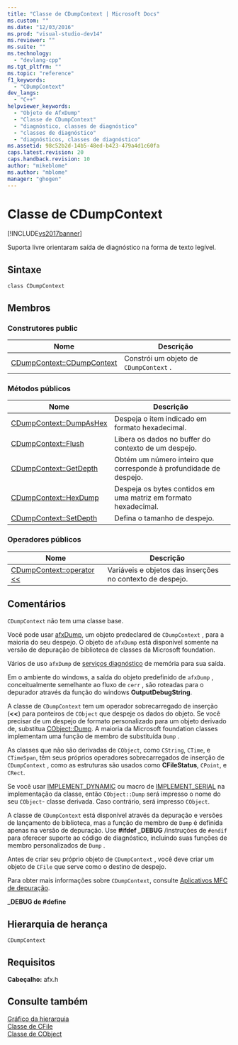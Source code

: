 ```yaml
---
title: "Classe de CDumpContext | Microsoft Docs"
ms.custom: ""
ms.date: "12/03/2016"
ms.prod: "visual-studio-dev14"
ms.reviewer: ""
ms.suite: ""
ms.technology: 
  - "devlang-cpp"
ms.tgt_pltfrm: ""
ms.topic: "reference"
f1_keywords: 
  - "CDumpContext"
dev_langs: 
  - "C++"
helpviewer_keywords: 
  - "Objeto de AfxDump"
  - "Classe de CDumpContext"
  - "diagnóstico, classes de diagnóstico"
  - "classes de diagnóstico"
  - "diagnósticos, classes de diagnóstico"
ms.assetid: 98c52b2d-14b5-48ed-b423-479a4d1c60fa
caps.latest.revision: 20
caps.handback.revision: 10
author: "mikeblome"
ms.author: "mblome"
manager: "ghogen"
---
```

# Classe de CDumpContext
[!INCLUDE[vs2017banner](../../assembler/inline/includes/vs2017banner.md)]

Suporta livre orientaram saída de diagnóstico na forma de texto legível.  
  
## Sintaxe  
  
```  
class CDumpContext  
```  
  
## Membros  
  
### Construtores public  
  
|Nome|Descrição|  
|----------|---------------|  
|[CDumpContext::CDumpContext](../Topic/CDumpContext::CDumpContext.md)|Constrói um objeto de `CDumpContext` .|  
  
### Métodos públicos  
  
|Nome|Descrição|  
|----------|---------------|  
|[CDumpContext::DumpAsHex](../Topic/CDumpContext::DumpAsHex.md)|Despeja o item indicado em formato hexadecimal.|  
|[CDumpContext::Flush](../Topic/CDumpContext::Flush.md)|Libera os dados no buffer do contexto de um despejo.|  
|[CDumpContext::GetDepth](../Topic/CDumpContext::GetDepth.md)|Obtém um número inteiro que corresponde à profundidade de despejo.|  
|[CDumpContext::HexDump](../Topic/CDumpContext::HexDump.md)|Despeja os bytes contidos em uma matriz em formato hexadecimal.|  
|[CDumpContext::SetDepth](../Topic/CDumpContext::SetDepth.md)|Defina o tamanho de despejo.|  
  
### Operadores públicos  
  
|Nome|Descrição|  
|----------|---------------|  
|[CDumpContext::operator \<\<](../Topic/CDumpContext::operator%20%3C%3C.md)|Variáveis e objetos das inserções no contexto de despejo.|  
  
## Comentários  
 `CDumpContext` não tem uma classe base.  
  
 Você pode usar [afxDump](../Topic/afxDump%20\(CDumpContext%20in%20MFC\).md), um objeto predeclared de `CDumpContext` , para a maioria do seu despejo.  O objeto de `afxDump` está disponível somente na versão de depuração de biblioteca de classes da Microsoft foundation.  
  
 Vários de uso `afxDump` de [serviços diagnóstico](../Topic/Diagnostic%20Services.md) de memória para sua saída.  
  
 Em o ambiente do windows, a saída do objeto predefinido de `afxDump` , conceitualmente semelhante ao fluxo de `cerr` , são roteadas para o depurador através da função do windows **OutputDebugString**.  
  
 A classe de `CDumpContext` tem um operador sobrecarregado de inserção \(**\<\<**\) para ponteiros de `CObject` que despeje os dados do objeto.  Se você precisar de um despejo de formato personalizado para um objeto derivado de, substitua [CObject::Dump](../Topic/CObject::Dump.md).  A maioria da Microsoft foundation classes implementam uma função de membro de substituída `Dump` .  
  
 As classes que não são derivadas de `CObject`, como `CString`, `CTime`, e `CTimeSpan`, têm seus próprios operadores sobrecarregados de inserção de `CDumpContext` , como as estruturas são usados como **CFileStatus**, `CPoint`, e `CRect`.  
  
 Se você usar [IMPLEMENT\_DYNAMIC](../Topic/IMPLEMENT_DYNAMIC.md) ou macro de [IMPLEMENT\_SERIAL](../Topic/IMPLEMENT_SERIAL.md) na implementação da classe, então `CObject::Dump` será impresso o nome do seu `CObject`\- classe derivada.  Caso contrário, será impresso `CObject`.  
  
 A classe de `CDumpContext` está disponível através da depuração e versões de lançamento de biblioteca, mas a função de membro de `Dump` é definida apenas na versão de depuração.  Use **\#ifdef \_DEBUG** \/instruções de `#endif` para oferecer suporte ao código de diagnóstico, incluindo suas funções de membro personalizados de `Dump` .  
  
 Antes de criar seu próprio objeto de `CDumpContext` , você deve criar um objeto de `CFile` que serve como o destino de despejo.  
  
 Para obter mais informações sobre `CDumpContext`, consulte [Aplicativos MFC de depuração](../Topic/MFC%20Debugging%20Techniques.md).  
  
 **\_DEBUG de \#define**  
  
## Hierarquia de herança  
 `CDumpContext`  
  
## Requisitos  
 **Cabeçalho:** afx.h  
  
## Consulte também  
 [Gráfico da hierarquia](../../mfc/hierarchy-chart.md)   
 [Classe de CFile](../../mfc/reference/cfile-class.md)   
 [Classe de CObject](../Topic/CObject%20Class.md)